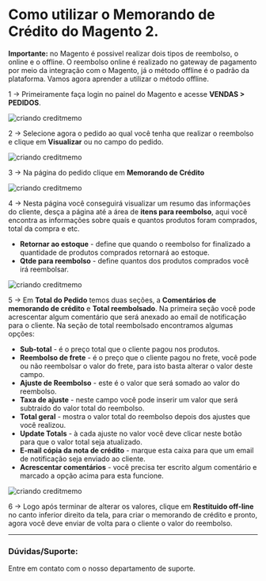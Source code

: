 # Como utilizar o Memorando de Crédito do Magento 2.

**Importante:** no Magento é possivel realizar dois tipos de reembolso, o online e o offline. O reembolso online é realizado no gateway de pagamento por meio da integração com o Magento, já o método offline é o padrão da plataforma. Vamos agora aprender a utilizar o método offline.

1 -> Primeiramente faça login no painel do Magento e acesse **VENDAS > PEDIDOS**.

![criando creditmemo](https://github.com/Oficina-do-Dev/Tutoriais/blob/main/Magento_2/065%20-%20Como%20utilizar%20o%20memorando%20de%20crédito/images/image1.png)

2 -> Selecione agora o pedido ao qual você tenha que realizar o reembolso e clique em **Visualizar** ou no campo do pedido.

![criando creditmemo](https://github.com/Oficina-do-Dev/Tutoriais/blob/main/Magento_2/065%20-%20Como%20utilizar%20o%20memorando%20de%20crédito/images/image2.png)

3 -> Na página do pedido clique em **Memorando de Crédito**

![criando creditmemo](https://github.com/Oficina-do-Dev/Tutoriais/blob/main/Magento_2/065%20-%20Como%20utilizar%20o%20memorando%20de%20crédito/images/image3.png)

4 -> Nesta página você conseguirá visualizar um resumo das informações do cliente, desça a página até a área de **itens para reembolso**, aqui você encontra as informações sobre quaís e quantos produtos foram comprados, total da compra e etc.

- **Retornar ao estoque** - define que quando o reembolso for finalizado a quantidade de produtos comprados retornará ao estoque.
- **Qtde para reembolso** - define quantos dos produtos comprados você irá reembolsar.

![criando creditmemo](https://github.com/Oficina-do-Dev/Tutoriais/blob/main/Magento_2/065%20-%20Como%20utilizar%20o%20memorando%20de%20crédito/images/image4.png)

5 -> Em **Total do Pedido** temos duas seções, a **Comentários de memorando de crédito** e **Total reembolsado**. Na primeira seção você pode acrescentar algum comentário que será anexado ao email de notificação para o cliente. Na seção de total reembolsado encontramos algumas opções:

- **Sub-total** - é o preço total que o cliente pagou nos produtos.
- **Reembolso de frete** - é o preço que o cliente pagou no frete, você pode ou não reembolsar o valor do frete, para isto basta alterar o valor deste campo.
- **Ajuste de Reembolso** - este é o valor que será somado ao valor do reembolso.
- **Taxa de ajuste** - neste campo você pode inserir um valor que será subtraido do valor total do reembolso.
- **Total geral** - mostra o valor total do reembolso depois dos ajustes que você realizou.
- **Update Totals** - à cada ajuste no valor você deve clicar neste botão para que o valor total seja atualizado.
- **E-mail cópia da nota de crédito** - marque esta caixa para que um email de notificação seja enviado ao cliente.
- **Acrescentar comentários** - você precisa ter escrito algum comentário e marcado a opção acima para esta funcione.

![criando creditmemo](https://github.com/Oficina-do-Dev/Tutoriais/blob/main/Magento_2/065%20-%20Como%20utilizar%20o%20memorando%20de%20crédito/images/image5.png)

6 -> Logo após terminar de alterar os valores, clique em **Restituido off-line** no canto inferior direito da tela, para criar o memorando de crédito e pronto, agora você deve enviar de volta para o cliente o valor do reembolso.

<hr>

### Dúvidas/Suporte:

Entre em contato com o nosso departamento de suporte.
